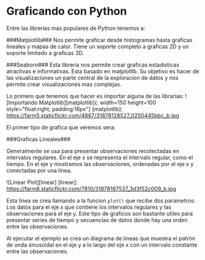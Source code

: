 # Graficando con Python
Entre las librerias mas populares de Python tenemos a:

###Matplotlib###
Nos permite graficar desde histogramas hasta graficas lineales y mapas de calor. Tiene un soporte completo a graficas 2D y un soporte limitado a graficas 3D. 

###Seaborn###
Esta libreria nos permite crear graficas estadisticas atractivas e informativas.  Esta basado en matplotlib. Su objetivo es hacer de las visualizaciones un parte central de la exploracion de datos y nos permite crear visualizaciones mas complejas.

Lo primero que tenemos que hacer es importar alguna de las librarias:
![Importando Matplotlib][matplotlib]{: width=150 height=100 style="float:right; padding:16px"}
[matplotlib]: https://farm5.staticflickr.com/4867/31878128527_0250445bbc_b.jpg 


El primer tipo de grafica que veremos sera:

###Graficas Lineales###

Generalmente se usa para presentar observaciones recolectadas en intervalos regulares. En el eje x se representa el intervalo regular, como el tiempo. En el eje y mostramos las observaciones, ordenadas por el eje x y conectadas por una linea.

![Linear Plot][linear]
[linear]: https://farm8.staticflickr.com/7810/31878167537_3d3f52c009_b.jpg 

Esta linea se crea llamando a la funcion ```plot()``` que recibe dos parametros: Los datos para el eje x que contiene los intervalos regulares y las observaciones para el eje y. 
Este tipo de graficos son bastante utiles para presentar series de tiempo y secuencias de datos donde hay una orden entre las observaciones. 

Al ejecutar el ejemplo se crea un diagrama de líneas que muestra el patrón de onda sinusoidal en el eje y a lo largo del eje x con un intervalo constante entre las observaciones.
